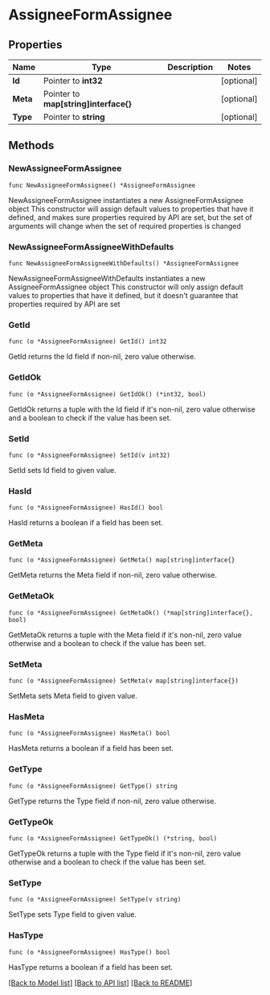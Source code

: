 # AssigneeFormAssignee

## Properties

Name | Type | Description | Notes
------------ | ------------- | ------------- | -------------
**Id** | Pointer to **int32** |  | [optional] 
**Meta** | Pointer to **map[string]interface{}** |  | [optional] 
**Type** | Pointer to **string** |  | [optional] 

## Methods

### NewAssigneeFormAssignee

`func NewAssigneeFormAssignee() *AssigneeFormAssignee`

NewAssigneeFormAssignee instantiates a new AssigneeFormAssignee object
This constructor will assign default values to properties that have it defined,
and makes sure properties required by API are set, but the set of arguments
will change when the set of required properties is changed

### NewAssigneeFormAssigneeWithDefaults

`func NewAssigneeFormAssigneeWithDefaults() *AssigneeFormAssignee`

NewAssigneeFormAssigneeWithDefaults instantiates a new AssigneeFormAssignee object
This constructor will only assign default values to properties that have it defined,
but it doesn't guarantee that properties required by API are set

### GetId

`func (o *AssigneeFormAssignee) GetId() int32`

GetId returns the Id field if non-nil, zero value otherwise.

### GetIdOk

`func (o *AssigneeFormAssignee) GetIdOk() (*int32, bool)`

GetIdOk returns a tuple with the Id field if it's non-nil, zero value otherwise
and a boolean to check if the value has been set.

### SetId

`func (o *AssigneeFormAssignee) SetId(v int32)`

SetId sets Id field to given value.

### HasId

`func (o *AssigneeFormAssignee) HasId() bool`

HasId returns a boolean if a field has been set.

### GetMeta

`func (o *AssigneeFormAssignee) GetMeta() map[string]interface{}`

GetMeta returns the Meta field if non-nil, zero value otherwise.

### GetMetaOk

`func (o *AssigneeFormAssignee) GetMetaOk() (*map[string]interface{}, bool)`

GetMetaOk returns a tuple with the Meta field if it's non-nil, zero value otherwise
and a boolean to check if the value has been set.

### SetMeta

`func (o *AssigneeFormAssignee) SetMeta(v map[string]interface{})`

SetMeta sets Meta field to given value.

### HasMeta

`func (o *AssigneeFormAssignee) HasMeta() bool`

HasMeta returns a boolean if a field has been set.

### GetType

`func (o *AssigneeFormAssignee) GetType() string`

GetType returns the Type field if non-nil, zero value otherwise.

### GetTypeOk

`func (o *AssigneeFormAssignee) GetTypeOk() (*string, bool)`

GetTypeOk returns a tuple with the Type field if it's non-nil, zero value otherwise
and a boolean to check if the value has been set.

### SetType

`func (o *AssigneeFormAssignee) SetType(v string)`

SetType sets Type field to given value.

### HasType

`func (o *AssigneeFormAssignee) HasType() bool`

HasType returns a boolean if a field has been set.


[[Back to Model list]](../README.md#documentation-for-models) [[Back to API list]](../README.md#documentation-for-api-endpoints) [[Back to README]](../README.md)


